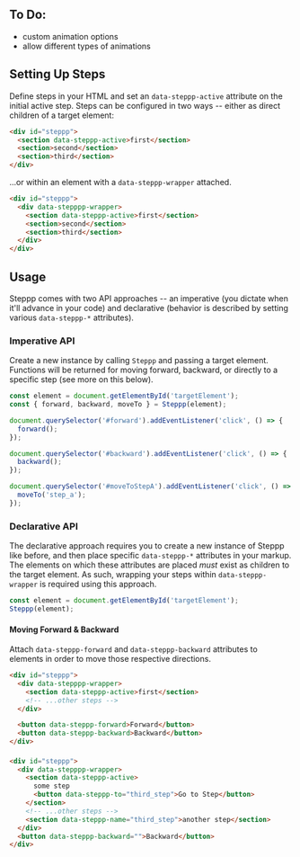 ## To Do:
* custom animation options
* allow different types of animations
## Setting Up Steps

Define steps in your HTML and set an `data-steppp-active` attribute on the initial active step. Steps can be configured in two ways -- either as direct children of a target element:

```html
<div id="steppp">
  <section data-steppp-active>first</section>
  <section>second</section>
  <section>third</section>
</div>
```

...or within an element with a `data-steppp-wrapper` attached.

```html
<div id="steppp">
  <div data-stepppp-wrapper>
    <section data-steppp-active>first</section>
    <section>second</section>
    <section>third</section>
  </div>
</div>
```

## Usage

Steppp comes with two API approaches -- an imperative (you dictate when it'll advance in your code) and declarative (behavior is described by setting various `data-steppp-*` attributes).

### Imperative API

Create a new instance by calling `Steppp` and passing a target element. Functions will be returned for moving forward, backward, or directly to a specific step (see more on this below).

```js
const element = document.getElementById('targetElement');
const { forward, backward, moveTo } = Steppp(element);

document.querySelector('#forward').addEventListener('click', () => {
  forward();
});

document.querySelector('#backward').addEventListener('click', () => {
  backward();
});

document.querySelector('#moveToStepA').addEventListener('click', () => {
  moveTo('step_a');
});
```

### Declarative API

The declarative approach requires you to create a new instance of Steppp like before, and then place specific `data-steppp-*` attributes in your markup. The elements on which these attributes are placed _must_ exist as children to the target element. As such, wrapping your steps within `data-steppp-wrapper` is required using this approach.

```js
const element = document.getElementById('targetElement');
Steppp(element);
```

#### Moving Forward & Backward

Attach `data-steppp-forward` and `data-steppp-backward` attributes to elements in order to move those respective directions.

```html
<div id="steppp">
  <div data-stepppp-wrapper>
    <section data-steppp-active>first</section>
    <!-- ...other steps -->
  </div>

  <button data-steppp-forward>Forward</button>
  <button data-steppp-backward>Backward</button>
</div>
```

#### 

```html
<div id="steppp">
  <div data-stepppp-wrapper>
    <section data-steppp-active>
      some step
      <button data-steppp-to="third_step">Go to Step</button>
    </section>
    <!-- ...other steps -->
    <section data-steppp-name="third_step">another step</section>
  </div>
  <button data-steppp-backward="">Backward</button>
</div>
